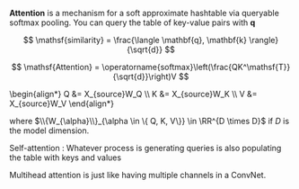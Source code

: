 **Attention** is a mechanism for a soft approximate hashtable via queryable softmax pooling. You can query the table of key-value pairs with $\mathbf{q}$

$$
\mathsf{similarity} = \frac{\langle \mathbf{q}, \mathbf{k} \rangle}{\sqrt{d}}
$$

$$
\mathsf{Attention} = \operatorname{softmax}\left(\frac{QK^\mathsf{T}}{\sqrt{d}}\right)V
$$

\begin{align\*}
Q &= X_{source}W_Q \\\\
K &= X_{source}W_K \\\\
V &= X_{source}W_V
\end{align\*}

where $\\{W_{\alpha}\\}_{\alpha \in \{ Q, K, V\}} \in \RR^{D \times D}$ if $D$ is the model dimension.

Self-attention
: Whatever process is generating queries is also populating the table with keys and values


Multihead attention is just like having multiple channels in a ConvNet.